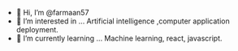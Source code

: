 - 👋 Hi, I’m @farmaan57
- 👀 I’m interested in ... Artificial intelligence ,computer application deployment.
- 🌱 I’m currently learning ... Machine learning, react, javascript.

<!---
farmaan57/farmaan57 is a ✨ special ✨ repository because its `README.md` (this file) appears on your GitHub profile.
You can click the Preview link to take a look at your changes.
--->
